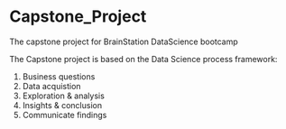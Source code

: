 # Capstone_Project
The capstone project for BrainStation DataScience bootcamp


The Capstone project is based on the Data Science process framework:
1. Business questions
2. Data acquistion
3. Exploration & analysis
4. Insights & conclusion
5. Communicate findings
